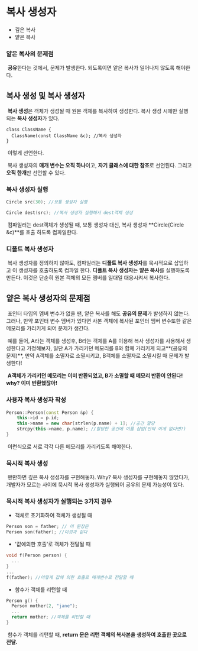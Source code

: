# 복사 생성자

+ 깊은 복사
+ 얕은 복사

### 얕은 복사의 문제점

​	**공유**한다는 것에서, 문제가 발생한다. 되도록이면 얕은 복사가 일어나지 않도록 해야한다.

## 복사 생성 및 복사 생성자

​	**복사 생성**은 객체가 생성될 때 원본 객체를 복사하여 생성한다. 복사 생성 시에만 실행되는 **복사 생성자**가 있다.

```
class ClassName {
  ClassName(const ClassName &c); //복사 생성자
}
```

​	이렇게 선언한다.

​	복사 생성자의 **매개 변수는 오직 하나**이고, **자기 클래스에 대한 참조**로 선언된다. 그리고 **오직 한개**만 선언할 수 있다.

### 복사 생성자 실행

```cpp
Circle src(30); //보통 생성자 실행

Circle dest(src); //복사 생성자 실행해서 dest객체 생성
```

​	컴파일러는 dest객체가 생성될 때, 보통 생성자 대신, 복사 생성자 **Circle(Circle &c)**를 호출 하도록 컴파일한다. 

### 디폴트 복사 생성자

​	복사 생성자를 정의하지 않아도, 컴파일러는 **디폴트 복사 생성자**를 묵시적으로 삽입하고 이 생성자를 호출하도록 컴파일 한다. **디폴트 복사 생성자**는 **얕은 복사**를 실행하도록 만든다. 이것은 단순히 원본 객체의 모든 멤버를 일대일 대응시켜서 복사한다.

## 얕은 복사 생성자의 문제점

​	포인터 타입의 멤버 변수가 없을 땐, 얕은 복사를 해도 **공유의 문제**가 발생하지 않는다. 그러나, 만약 포인터 변수 멤버가 있다면 사본 객체에 복사된 포인터 멤버 변수또한 같은 메모리를 가리키게 되어 문제가 생긴다.

​	예를 들어, A라는 객체를 생성후, B라는 객체를 A를 이용해 복사 생성자를 사용해서 생성한다고 가정해보자, 일단 A가 가리키던 메모리를 B와 함께 가리키게 되고**(공유의 문제)**, 만약 A객체를 소멸자로 소멸시키고, B객체를 소멸자로 소멸시킬 때 문제가 발생한다!

​	**A객체가 가리키던 메모리는 이미 반환되었고, B가 소멸할 때 메모리 반환이 안된다! why? 이미 반환했잖아!**

### 사용자 복사 생성자 작성

```cpp
Person::Person(const Person &p) {
    this->id = p.id;
    this->name = new char[strlen(p.name) + 1]; //공간 할당
    strcpy(this->name, p.name); //할당한 공간에 이름 삽입(만약 이게 없다면?)
}
```

​	이런식으로 서로 각각 다른 메모리를 가리키도록 해야한다.

### 묵시적 복사 생성

​	왠만하면 깊은 복사 생성자를 구현해놓자. Why? 복사 생성자를 구현해놓지 않았다가, 개발자가 모르는 사이에 묵시적 복사 생성자가 실행되어 공유의 문제 가능성이 있다.

### 묵시적 복사 생성자가 실행되는 3가지 경우

+ 객체로 초기화하여 객체가 생성될 때

```cpp
Person son = father; // 이 문장은
Person son(father); //이것과 같다
```

+ '값에의한 호출'로 객체가 전달될 때

```cpp
void f(Person person) {
  ...
}
...
f(father); //이렇게 값에 의한 호출로 매개변수로 전달할 때
```

+ 함수가 객체를 리턴할 때

```cpp
Person g() {
  Person mother(2, "jane");
  ...
  return mother; //객체를 리턴할 때
}
```

​	함수가 객체를 리턴할 때, **return 문은 리턴 객체의 복사본을 생성하여 호출한 곳으로 전달.**

